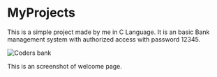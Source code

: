 # MyProjects
This is a simple project made by me in C Language.
It is an basic Bank management system with authorized access with password 12345.

![Coders bank](https://user-images.githubusercontent.com/64681770/108206953-18f40d80-714d-11eb-8f63-8bd912175546.PNG)

This is an screenshot of welcome page.
